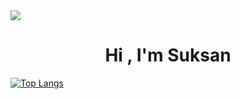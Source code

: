 <img src="https://cdn.discordapp.com/attachments/964047832736739400/995289056709726218/perspective-japanese-street-neon-lights_52683-44988.webp" >

<h1 align="center">Hi , I'm Suksan</h1>

[![Top Langs](https://github-readme-stats.vercel.app/api/top-langs/?username=JJMB12&layout=compact)](https://github.com/anuraghazra/github-readme-stats)
